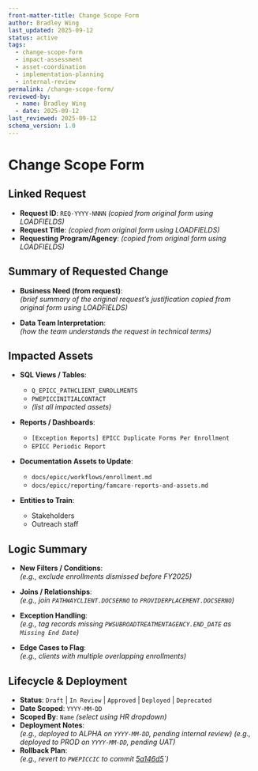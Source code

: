 ```yaml
---
front-matter-title: Change Scope Form
author: Bradley Wing
last_updated: 2025-09-12
status: active
tags:
  - change-scope-form
  - impact-assessment
  - asset-coordination
  - implementation-planning
  - internal-review
permalink: /change-scope-form/
reviewed-by:
  - name: Bradley Wing
  - date: 2025-09-12
last_reviewed: 2025-09-12
schema_version: 1.0
---
```


# Change Scope Form

## Linked Request

- **Request ID**: `REQ-YYYY-NNNN` *(copied from original form using LOADFIELDS)*
- **Request Title**: *(copied from original form using LOADFIELDS)*
- **Requesting Program/Agency**: *(copied from original form using LOADFIELDS)*

## Summary of Requested Change

- **Business Need (from request)**:  
  *(brief summary of the original request’s justification copied from original form using LOADFIELDS)*

- **Data Team Interpretation**:  
  *(how the team understands the request in technical terms)*

## Impacted Assets

- **SQL Views / Tables**:  
  - `Q_EPICC_PATHCLIENT_ENROLLMENTS`
  - `PWEPICCINITIALCONTACT`
  - *(list all impacted assets)*

- **Reports / Dashboards**:  
  - `[Exception Reports] EPICC Duplicate Forms Per Enrollment`
  - `EPICC Periodic Report`

- **Documentation Assets to Update**:  
  - `docs/epicc/workflows/enrollment.md`
  - `docs/epicc/reporting/famcare-reports-and-assets.md`

- **Entities to Train**:
  - Stakeholders
  - Outreach staff

## Logic Summary

- **New Filters / Conditions**:  
  *(e.g., exclude enrollments dismissed before FY2025)*

- **Joins / Relationships**:  
  *(e.g., join `PATHWAYCLIENT.DOCSERNO` to `PROVIDERPLACEMENT.DOCSERNO`)*

- **Exception Handling**:  
  *(e.g., tag records missing `PWSUBROADTREATMENTAGENCY.END_DATE` as `Missing End Date`)*

- **Edge Cases to Flag**:  
  *(e.g., clients with multiple overlapping enrollments)*

## Lifecycle & Deployment

- **Status**: `Draft` | `In Review` | `Approved` | `Deployed` | `Deprecated`
- **Date Scoped**: `YYYY-MM-DD`
- **Scoped By**: `Name`
  *(select using HR dropdown)*
- **Deployment Notes**:  
  *(e.g., deployed to ALPHA on `YYYY-MM-DD`, pending internal review)*
  *(e.g., deployed to PROD on `YYYY-MM-DD`, pending UAT)*
- **Rollback Plan**:  
  *(e.g., revert to `PWEPICCIC` to commit [5a146d5](https://github.com/bradleywing/FAMCare-HTML-Form-Code/commit/5a146d5fee676cc33c8a183905e106cda6eb6740)`)*
